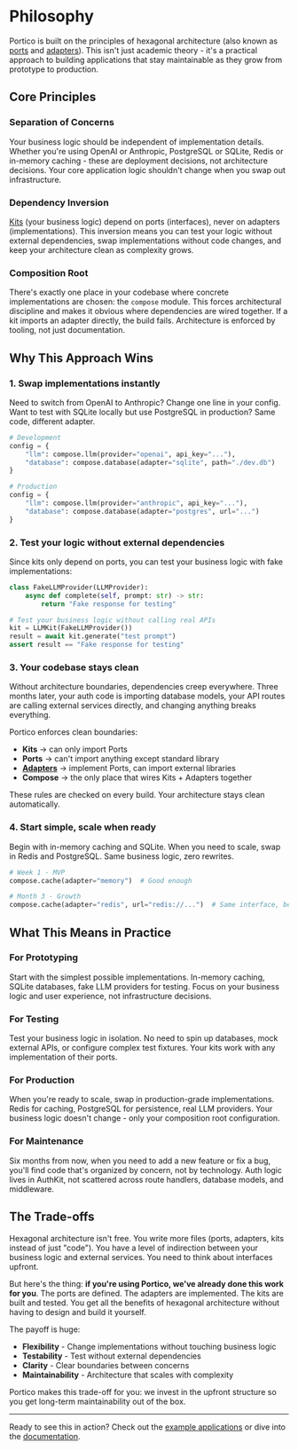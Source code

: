 # Philosophy

Portico is built on the principles of hexagonal architecture (also known as [ports](ports/index.md) and [adapters](adapters/index.md)). This isn't just academic theory - it's a practical approach to building applications that stay maintainable as they grow from prototype to production.

## Core Principles

### Separation of Concerns

Your business logic should be independent of implementation details. Whether you're using OpenAI or Anthropic, PostgreSQL or SQLite, Redis or in-memory caching - these are deployment decisions, not architecture decisions. Your core application logic shouldn't change when you swap out infrastructure.

### Dependency Inversion

[Kits](kits/index.md) (your business logic) depend on ports (interfaces), never on adapters (implementations). This inversion means you can test your logic without external dependencies, swap implementations without code changes, and keep your architecture clean as complexity grows.

### Composition Root

There's exactly one place in your codebase where concrete implementations are chosen: the `compose` module. This forces architectural discipline and makes it obvious where dependencies are wired together. If a kit imports an adapter directly, the build fails. Architecture is enforced by tooling, not just documentation.

## Why This Approach Wins

### 1. Swap implementations instantly

Need to switch from OpenAI to Anthropic? Change one line in your config. Want to test with SQLite locally but use PostgreSQL in production? Same code, different adapter.

```python
# Development
config = {
    "llm": compose.llm(provider="openai", api_key="..."),
    "database": compose.database(adapter="sqlite", path="./dev.db")
}

# Production
config = {
    "llm": compose.llm(provider="anthropic", api_key="..."),
    "database": compose.database(adapter="postgres", url="...")
}
```

### 2. Test your logic without external dependencies

Since kits only depend on ports, you can test your business logic with fake implementations:

```python
class FakeLLMProvider(LLMProvider):
    async def complete(self, prompt: str) -> str:
        return "Fake response for testing"

# Test your business logic without calling real APIs
kit = LLMKit(FakeLLMProvider())
result = await kit.generate("test prompt")
assert result == "Fake response for testing"
```

### 3. Your codebase stays clean

Without architecture boundaries, dependencies creep everywhere. Three months later, your auth code is importing database models, your API routes are calling external services directly, and changing anything breaks everything.

Portico enforces clean boundaries:

- **Kits** → can only import Ports
- **Ports** → can't import anything except standard library
- **[Adapters](adapters/index.md)** → implement Ports, can import external libraries
- **Compose** → the only place that wires Kits + Adapters together

These rules are checked on every build. Your architecture stays clean automatically.

### 4. Start simple, scale when ready

Begin with in-memory caching and SQLite. When you need to scale, swap in Redis and PostgreSQL. Same business logic, zero rewrites.

```python
# Week 1 - MVP
compose.cache(adapter="memory")  # Good enough

# Month 3 - Growth
compose.cache(adapter="redis", url="redis://...")  # Same interface, better performance
```

## What This Means in Practice

### For Prototyping

Start with the simplest possible implementations. In-memory caching, SQLite databases, fake LLM providers for testing. Focus on your business logic and user experience, not infrastructure decisions.

### For Testing

Test your business logic in isolation. No need to spin up databases, mock external APIs, or configure complex test fixtures. Your kits work with any implementation of their ports.

### For Production

When you're ready to scale, swap in production-grade implementations. Redis for caching, PostgreSQL for persistence, real LLM providers. Your business logic doesn't change - only your composition root configuration.

### For Maintenance

Six months from now, when you need to add a new feature or fix a bug, you'll find code that's organized by concern, not by technology. Auth logic lives in AuthKit, not scattered across route handlers, database models, and middleware.

## The Trade-offs

Hexagonal architecture isn't free. You write more files (ports, adapters, kits instead of just "code"). You have a level of indirection between your business logic and external services. You need to think about interfaces upfront.

But here's the thing: **if you're using Portico, we've already done this work for you**. The ports are defined. The adapters are implemented. The kits are built and tested. You get all the benefits of hexagonal architecture without having to design and build it yourself.

The payoff is huge:

- **Flexibility** - Change implementations without touching business logic
- **Testability** - Test without external dependencies
- **Clarity** - Clear boundaries between concerns
- **Maintainability** - Architecture that scales with complexity

Portico makes this trade-off for you: we invest in the upfront structure so you get long-term maintainability out of the box.

---

Ready to see this in action? Check out the [example applications](https://github.com/yourusername/portico-examples) or dive into the [documentation](index.md).
